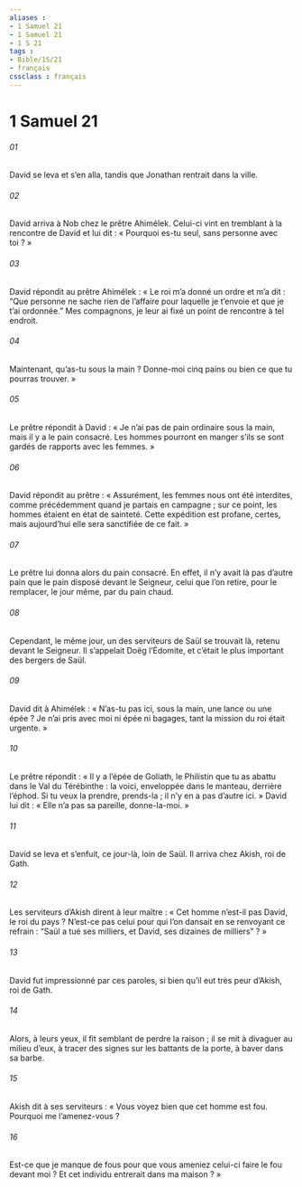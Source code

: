 ```yaml
---
aliases : 
- 1 Samuel 21
- 1 Samuel 21
- 1 S 21
tags : 
- Bible/1S/21
- français
cssclass : français
---
```


# 1 Samuel 21

###### 01
David se leva et s’en alla, tandis que Jonathan rentrait dans la ville.
###### 02
David arriva à Nob chez le prêtre Ahimélek. Celui-ci vint en tremblant à la rencontre de David et lui dit : « Pourquoi es-tu seul, sans personne avec toi ? »
###### 03
David répondit au prêtre Ahimélek : « Le roi m’a donné un ordre et m’a dit : “Que personne ne sache rien de l’affaire pour laquelle je t’envoie et que je t’ai ordonnée.” Mes compagnons, je leur ai fixé un point de rencontre à tel endroit.
###### 04
Maintenant, qu’as-tu sous la main ? Donne-moi cinq pains ou bien ce que tu pourras trouver. »
###### 05
Le prêtre répondit à David : « Je n’ai pas de pain ordinaire sous la main, mais il y a le pain consacré. Les hommes pourront en manger s’ils se sont gardés de rapports avec les femmes. »
###### 06
David répondit au prêtre : « Assurément, les femmes nous ont été interdites, comme précédemment quand je partais en campagne ; sur ce point, les hommes étaient en état de sainteté. Cette expédition est profane, certes, mais aujourd’hui elle sera sanctifiée de ce fait. »
###### 07
Le prêtre lui donna alors du pain consacré. En effet, il n’y avait là pas d’autre pain que le pain disposé devant le Seigneur, celui que l’on retire, pour le remplacer, le jour même, par du pain chaud.
###### 08
Cependant, le même jour, un des serviteurs de Saül se trouvait là, retenu devant le Seigneur. Il s’appelait Doëg l’Édomite, et c’était le plus important des bergers de Saül.
###### 09
David dit à Ahimélek : « N’as-tu pas ici, sous la main, une lance ou une épée ? Je n’ai pris avec moi ni épée ni bagages, tant la mission du roi était urgente. »
###### 10
Le prêtre répondit : « Il y a l’épée de Goliath, le Philistin que tu as abattu dans le Val du Térébinthe : la voici, enveloppée dans le manteau, derrière l’éphod. Si tu veux la prendre, prends-la ; il n’y en a pas d’autre ici. » David lui dit : « Elle n’a pas sa pareille, donne-la-moi. »
###### 11
David se leva et s’enfuit, ce jour-là, loin de Saül. Il arriva chez Akish, roi de Gath.
###### 12
Les serviteurs d’Akish dirent à leur maître : « Cet homme n’est-il pas David, le roi du pays ? N’est-ce pas celui pour qui l’on dansait en se renvoyant ce refrain :
“Saül a tué ses milliers,
et David, ses dizaines de milliers” ? »
###### 13
David fut impressionné par ces paroles, si bien qu’il eut très peur d’Akish, roi de Gath.
###### 14
Alors, à leurs yeux, il fit semblant de perdre la raison ; il se mit à divaguer au milieu d’eux, à tracer des signes sur les battants de la porte, à baver dans sa barbe.
###### 15
Akish dit à ses serviteurs : « Vous voyez bien que cet homme est fou. Pourquoi me l’amenez-vous ?
###### 16
Est-ce que je manque de fous pour que vous ameniez celui-ci faire le fou devant moi ? Et cet individu entrerait dans ma maison ? »
